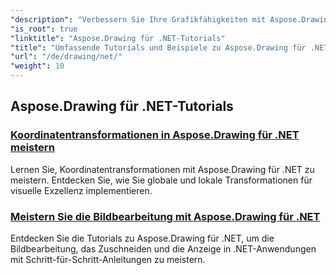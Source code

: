 ```yaml
---
"description": "Verbessern Sie Ihre Grafikfähigkeiten mit Aspose.Drawing für .NET. Von präzisen Koordinatentransformationen bis hin zu dynamischem Text und Schriftarten – unsere Tutorials erschließen das volle Potenzial von Grafiken."
"is_root": true
"linktitle": "Aspose.Drawing für .NET-Tutorials"
"title": "Umfassende Tutorials und Beispiele zu Aspose.Drawing für .NET"
"url": "/de/drawing/net/"
"weight": 10
---
```


## Aspose.Drawing für .NET-Tutorials
### [Koordinatentransformationen in Aspose.Drawing für .NET meistern](./transformations/)
Lernen Sie, Koordinatentransformationen mit Aspose.Drawing für .NET zu meistern. Entdecken Sie, wie Sie globale und lokale Transformationen für visuelle Exzellenz implementieren.
### [Meistern Sie die Bildbearbeitung mit Aspose.Drawing für .NET](./master-image-editing/)
Entdecken Sie die Tutorials zu Aspose.Drawing für .NET, um die Bildbearbeitung, das Zuschneiden und die Anzeige in .NET-Anwendungen mit Schritt-für-Schritt-Anleitungen zu meistern.